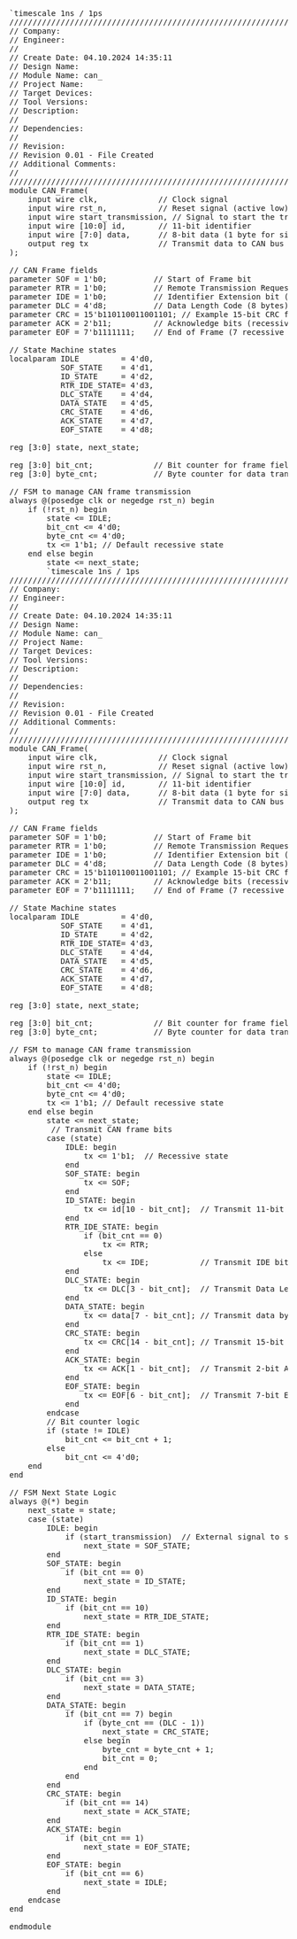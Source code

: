 <pre>`timescale 1ns / 1ps
//////////////////////////////////////////////////////////////////////////////////
// Company: 
// Engineer: 
// 
// Create Date: 04.10.2024 14:35:11
// Design Name: 
// Module Name: can_
// Project Name: 
// Target Devices: 
// Tool Versions: 
// Description: 
// 
// Dependencies: 
// 
// Revision:
// Revision 0.01 - File Created
// Additional Comments:
// 
//////////////////////////////////////////////////////////////////////////////////
module CAN_Frame(
    input wire clk,             // Clock signal
    input wire rst_n,           // Reset signal (active low)
    input wire start_transmission, // Signal to start the transmission
    input wire [10:0] id,       // 11-bit identifier
    input wire [7:0] data,      // 8-bit data (1 byte for simplicity)
    output reg tx               // Transmit data to CAN bus
);

// CAN Frame fields
parameter SOF = 1'b0;          // Start of Frame bit
parameter RTR = 1'b0;          // Remote Transmission Request bit (dominant for data frame)
parameter IDE = 1'b0;          // Identifier Extension bit (0 for 11-bit identifier)
parameter DLC = 4'd8;          // Data Length Code (8 bytes)
parameter CRC = 15'b110110011001101; // Example 15-bit CRC for the frame
parameter ACK = 2'b11;         // Acknowledge bits (recessive for no error)
parameter EOF = 7'b1111111;    // End of Frame (7 recessive bits)

// State Machine states
localparam IDLE         = 4'd0,
           SOF_STATE    = 4'd1,
           ID_STATE     = 4'd2,
           RTR_IDE_STATE= 4'd3,
           DLC_STATE    = 4'd4,
           DATA_STATE   = 4'd5,
           CRC_STATE    = 4'd6,
           ACK_STATE    = 4'd7,
           EOF_STATE    = 4'd8;

reg [3:0] state, next_state;

reg [3:0] bit_cnt;             // Bit counter for frame fields
reg [3:0] byte_cnt;            // Byte counter for data transmission

// FSM to manage CAN frame transmission
always @(posedge clk or negedge rst_n) begin
    if (!rst_n) begin
        state <= IDLE;
        bit_cnt <= 4'd0;
        byte_cnt <= 4'd0;
        tx <= 1'b1; // Default recessive state
    end else begin
        state <= next_state;
        `timescale 1ns / 1ps
//////////////////////////////////////////////////////////////////////////////////
// Company: 
// Engineer: 
// 
// Create Date: 04.10.2024 14:35:11
// Design Name: 
// Module Name: can_
// Project Name: 
// Target Devices: 
// Tool Versions: 
// Description: 
// 
// Dependencies: 
// 
// Revision:
// Revision 0.01 - File Created
// Additional Comments:
// 
//////////////////////////////////////////////////////////////////////////////////
module CAN_Frame(
    input wire clk,             // Clock signal
    input wire rst_n,           // Reset signal (active low)
    input wire start_transmission, // Signal to start the transmission
    input wire [10:0] id,       // 11-bit identifier
    input wire [7:0] data,      // 8-bit data (1 byte for simplicity)
    output reg tx               // Transmit data to CAN bus
);

// CAN Frame fields
parameter SOF = 1'b0;          // Start of Frame bit
parameter RTR = 1'b0;          // Remote Transmission Request bit (dominant for data frame)
parameter IDE = 1'b0;          // Identifier Extension bit (0 for 11-bit identifier)
parameter DLC = 4'd8;          // Data Length Code (8 bytes)
parameter CRC = 15'b110110011001101; // Example 15-bit CRC for the frame
parameter ACK = 2'b11;         // Acknowledge bits (recessive for no error)
parameter EOF = 7'b1111111;    // End of Frame (7 recessive bits)

// State Machine states
localparam IDLE         = 4'd0,
           SOF_STATE    = 4'd1,
           ID_STATE     = 4'd2,
           RTR_IDE_STATE= 4'd3,
           DLC_STATE    = 4'd4,
           DATA_STATE   = 4'd5,
           CRC_STATE    = 4'd6,
           ACK_STATE    = 4'd7,
           EOF_STATE    = 4'd8;

reg [3:0] state, next_state;

reg [3:0] bit_cnt;             // Bit counter for frame fields
reg [3:0] byte_cnt;            // Byte counter for data transmission

// FSM to manage CAN frame transmission
always @(posedge clk or negedge rst_n) begin
    if (!rst_n) begin
        state <= IDLE;
        bit_cnt <= 4'd0;
        byte_cnt <= 4'd0;
        tx <= 1'b1; // Default recessive state
    end else begin
        state <= next_state;
         // Transmit CAN frame bits
        case (state)
            IDLE: begin
                tx <= 1'b1;  // Recessive state
            end
            SOF_STATE: begin
                tx <= SOF;
            end
            ID_STATE: begin
                tx <= id[10 - bit_cnt];  // Transmit 11-bit identifier
            end
            RTR_IDE_STATE: begin
                if (bit_cnt == 0)
                    tx <= RTR;
                else
                    tx <= IDE;           // Transmit IDE bit
            end
            DLC_STATE: begin
                tx <= DLC[3 - bit_cnt];  // Transmit Data Length Code (4 bits)
            end
            DATA_STATE: begin
                tx <= data[7 - bit_cnt]; // Transmit data byte by byte
            end
            CRC_STATE: begin
                tx <= CRC[14 - bit_cnt]; // Transmit 15-bit CRC
            end
            ACK_STATE: begin
                tx <= ACK[1 - bit_cnt];  // Transmit 2-bit ACK
            end
            EOF_STATE: begin
                tx <= EOF[6 - bit_cnt];  // Transmit 7-bit End of Frame
            end
        endcase
        // Bit counter logic
        if (state != IDLE)
            bit_cnt <= bit_cnt + 1;
        else
            bit_cnt <= 4'd0;
    end
end

// FSM Next State Logic
always @(*) begin
    next_state = state;
    case (state)
        IDLE: begin
            if (start_transmission)  // External signal to start frame transmission
                next_state = SOF_STATE;
        end
        SOF_STATE: begin
            if (bit_cnt == 0)
                next_state = ID_STATE;
        end
        ID_STATE: begin
            if (bit_cnt == 10)
                next_state = RTR_IDE_STATE;
        end
        RTR_IDE_STATE: begin
            if (bit_cnt == 1)
                next_state = DLC_STATE;
        end
        DLC_STATE: begin
            if (bit_cnt == 3)
                next_state = DATA_STATE;
        end
        DATA_STATE: begin
            if (bit_cnt == 7) begin
                if (byte_cnt == (DLC - 1))
                    next_state = CRC_STATE;
                else begin
                    byte_cnt = byte_cnt + 1;
                    bit_cnt = 0;
                end
            end
        end
        CRC_STATE: begin
            if (bit_cnt == 14)
                next_state = ACK_STATE;
        end
        ACK_STATE: begin
            if (bit_cnt == 1)
                next_state = EOF_STATE;
        end
        EOF_STATE: begin
            if (bit_cnt == 6)
                next_state = IDLE;
        end
    endcase
end

endmodule
        </pre>
        
        
       
        

